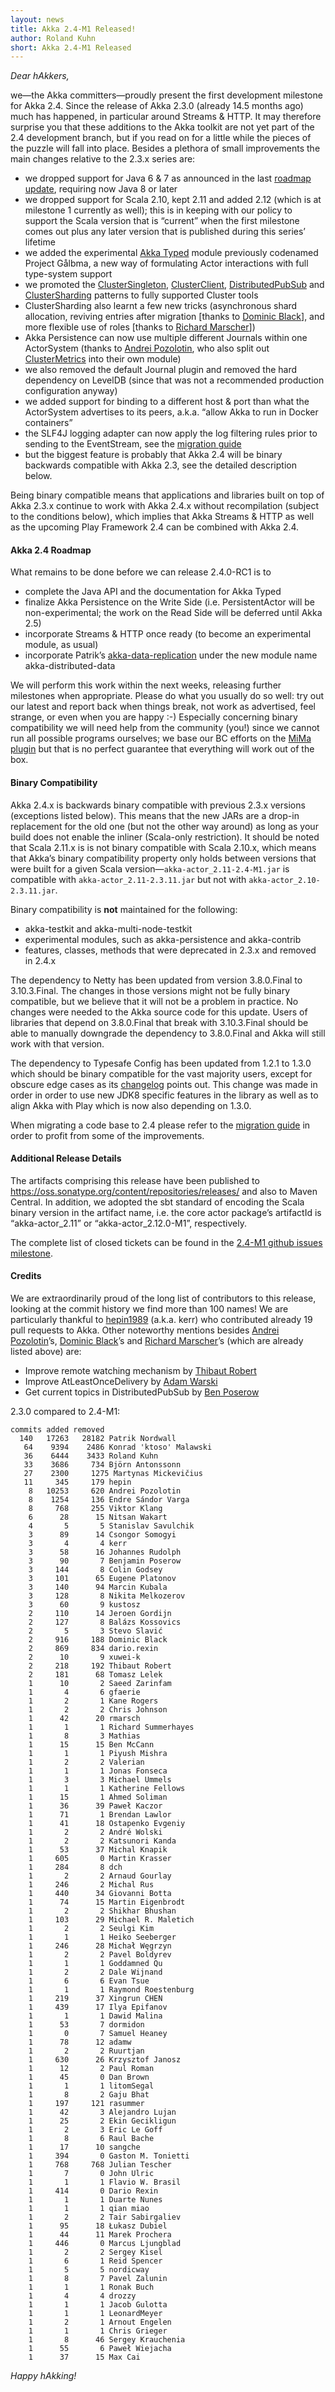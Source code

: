 ```yaml
---
layout: news
title: Akka 2.4-M1 Released!
author: Roland Kuhn
short: Akka 2.4-M1 Released
---
```


*Dear hAkkers,*

we—the Akka committers—proudly present the first development milestone for Akka 2.4. Since the release of Akka 2.3.0 (already 14.5 months ago) much has happened, in particular around Streams & HTTP. It may therefore surprise you that these additions to the Akka toolkit are not yet part of the 2.4 development branch, but if you read on for a little while the pieces of the puzzle will fall into place. Besides a plethora of small improvements the main changes relative to the 2.3.x series are:

* we dropped support for Java 6 & 7 as announced in the last [roadmap update](http://www.typesafe.com/blog/akka-roadmap-update-dec-2014), requiring now Java 8 or later
* we dropped support for Scala 2.10, kept 2.11 and added 2.12 (which is at milestone 1 currently as well); this is in keeping with our policy to support the Scala version that is “current” when the first milestone comes out plus any later version that is published during this series’ lifetime
* we added the experimental [Akka Typed](http://doc.akka.io/docs/akka/2.4-M1/scala/typed.html) module previously codenamed Project Gålbma, a new way of formulating Actor interactions with full type-system support
* we promoted the [ClusterSingleton](http://doc.akka.io/docs/akka/2.4-M1/scala/cluster-singleton.html), [ClusterClient](http://doc.akka.io/docs/akka/2.4-M1/scala/cluster-client.html), [DistributedPubSub](http://doc.akka.io/docs/akka/2.4-M1/scala/distributed-pub-sub.html) and [ClusterSharding](http://doc.akka.io/docs/akka/2.4-M1/scala/cluster-sharding.html) patterns to fully supported Cluster tools
* ClusterSharding also learnt a few new tricks (asynchronous shard allocation, reviving entries after migration [thanks to [Dominic Black](https://github.com/DomBlack)], and more flexible use of roles [thanks to [Richard Marscher](https://github.com/rmarsch)])
* Akka Persistence can now use multiple different Journals within one ActorSystem (thanks to [Andrei Pozolotin](https://github.com/Andrei-Pozolotin), who also split out [ClusterMetrics](http://doc.akka.io/docs/akka/2.4-M1/scala/cluster-metrics.html) into their own module)
* we also removed the default Journal plugin and removed the hard dependency on LevelDB (since that was not a recommended production configuration anyway)
* we added support for binding to a different host & port than what the ActorSystem advertises to its peers, a.k.a. “allow Akka to run in Docker containers”
* the SLF4J logging adapter can now apply the log filtering rules prior to sending to the EventStream, see the [migration guide](http://doc.akka.io/docs/akka/2.4-M1/project/migration-guide-2.3.x-2.4.x.html#Slf4j_logging_filter)
* but the biggest feature is probably that Akka 2.4 will be binary backwards compatible with Akka 2.3, see the detailed description below.

Being binary compatible means that applications and libraries built on top of Akka 2.3.x continue to work with Akka 2.4.x without recompilation (subject to the conditions below), which implies that Akka Streams & HTTP as well as the upcoming Play Framework 2.4 can be combined with Akka 2.4.

#### Akka 2.4 Roadmap ####

What remains to be done before we can release 2.4.0-RC1 is to

* complete the Java API and the documentation for Akka Typed
* finalize Akka Persistence on the Write Side (i.e. PersistentActor will be non-experimental; the work on the Read Side will be deferred until Akka 2.5)
* incorporate Streams & HTTP once ready (to become an experimental module, as usual)
* incorporate Patrik’s [akka-data-replication](https://github.com/patriknw/akka-data-replication) under the new module name akka-distributed-data

We will perform this work within the next weeks, releasing further milestones when appropriate. Please do what you usually do so well: try out our latest and report back when things break, not work as advertised, feel strange, or even when you are happy :-) Especially concerning binary compatibility we will need help from the community (you!) since we cannot run all possible programs ourselves; we base our BC efforts on the [MiMa plugin](https://github.com/typesafehub/migration-manager) but that is no perfect guarantee that everything will work out of the box.

#### Binary Compatibility ####

Akka 2.4.x is backwards binary compatible with previous 2.3.x versions (exceptions listed below). This means that the new JARs are a drop-in replacement for the old one (but not the other way around) as long as your build does not enable the inliner (Scala-only restriction). It should be noted that Scala 2.11.x is is not binary compatible with Scala 2.10.x, which means that Akka’s binary compatibility property only holds between versions that were built for a given Scala version—`akka-actor_2.11-2.4-M1.jar` is compatible with `akka-actor_2.11-2.3.11.jar` but not with `akka-actor_2.10-2.3.11.jar`.

Binary compatibility is **not** maintained for the following:

* akka-testkit and akka-multi-node-testkit
* experimental modules, such as akka-persistence and akka-contrib
* features, classes, methods that were deprecated in 2.3.x and removed in 2.4.x

The dependency to Netty has been updated from version 3.8.0.Final to 3.10.3.Final. The changes in those versions might not be fully binary compatible, but we believe that it will not be a problem in practice. No changes were needed to the Akka source code for this update. Users of libraries that depend on 3.8.0.Final that break with 3.10.3.Final should be able to manually downgrade the dependency to 3.8.0.Final and Akka will still work with that version.

The dependency to Typesafe Config has been updated from 1.2.1 to 1.3.0 which should be binary compatible for the vast majority users, except for obscure edge cases as its [changelog](https://github.com/typesafehub/config/blob/master/NEWS.md#130-may-8-2015) points out. This change was made in order in order to use new JDK8 specific features in the library as well as to align Akka with Play which is now also depending on 1.3.0.

When migrating a code base to 2.4 please refer to the [migration guide](http://doc.akka.io/docs/akka/2.4-M1/project/migration-guide-2.3.x-2.4.x.html) in order to profit from some of the improvements.

#### Additional Release Details ####

The artifacts comprising this release have been published to https://oss.sonatype.org/content/repositories/releases/ and also to Maven Central. In addition, we adopted the sbt standard of encoding the Scala binary version in the artifact name, i.e. the core actor package’s artifactId is “akka-actor_2.11” or “akka-actor_2.12.0-M1”, respectively.

The complete list of closed tickets can be found in the [2.4-M1 github issues milestone](https://github.com/akka/akka/issues?q=milestone%3A2.4-M1).

#### Credits ####

We are extraordinarily proud of the long list of contributors to this release, looking at the commit history we find more than 100 names! We are particularly thankful to [hepin1989](https://github.com/hepin1989) (a.k.a. kerr) who contributed already 19 pull requests to Akka. Other noteworthy mentions besides [Andrei Pozolotin](https://github.com/Andrei-Pozolotin)’s, [Dominic Black](https://github.com/DomBlack)’s and [Richard Marscher](https://github.com/rmarsch)’s (which are already listed above) are:

* Improve remote watching mechanism by [Thibaut Robert](https://github.com/trobert)
* Improve AtLeastOnceDelivery by [Adam Warski](https://github.com/adamw)
* Get current topics in DistributedPubSub by [Ben Poserow](https://github.com/BPoserow)

2.3.0 compared to 2.4-M1:

    commits added removed
      140   17263   28182 Patrik Nordwall
       64    9394    2486 Konrad 'ktoso' Malawski
       36    6444    3433 Roland Kuhn
       33    3686     734 Björn Antonssonn
       27    2300     1275 Martynas Mickevičius
       11     345     179 hepin
        8   10253     620 Andrei Pozolotin
        8    1254     136 Endre Sándor Varga
        8     768     255 Viktor Klang
        6      28      15 Nitsan Wakart
        4       5       5 Stanislav Savulchik
        3      89      14 Csongor Somogyi
        3       4       4 kerr
        3      58      16 Johannes Rudolph
        3      90       7 Benjamin Poserow
        3     144       8 Colin Godsey
        3     101      65 Eugene Platonov
        3     140      94 Marcin Kubala
        3     128       8 Nikita Melkozerov
        3      60       9 kustosz
        2     110      14 Jeroen Gordijn
        2     127       8 Balázs Kossovics
        2       5       3 Stevo Slavić
        2     916     188 Dominic Black
        2     869     834 dario.rexin
        2      10       9 xuwei-k
        2     218     192 Thibaut Robert
        2     181      68 Tomasz Lelek
        1      10       2 Saeed Zarinfam
        1       4       6 gfaerie
        1       2       1 Kane Rogers
        1       2       2 Chris Johnson
        1      42      20 rmarsch
        1       1       1 Richard Summerhayes
        1       8       3 Mathias
        1      15      15 Ben McCann
        1       1       1 Piyush Mishra
        1       2       2 Valerian
        1       1       1 Jonas Fonseca
        1       3       3 Michael Ummels
        1       1       1 Katherine Fellows
        1      15       1 Ahmed Soliman
        1      36      39 Paweł Kaczor
        1      71       1 Brendan Lawlor
        1      41      18 Ostapenko Evgeniy
        1       2       2 André Wolski
        1       2       2 Katsunori Kanda
        1      53      37 Michal Knapik
        1     605       0 Martin Krasser
        1     284       8 dch
        1       2       2 Arnaud Gourlay
        1     246       2 Michal Rus
        1     440      34 Giovanni Botta
        1      74      15 Martin Eigenbrodt
        1       2       2 Shikhar Bhushan
        1     103      29 Michael R. Maletich
        1       2       2 Seulgi Kim
        1       1       1 Heiko Seeberger
        1     246      28 Michał Węgrzyn
        1       2       2 Pavel Boldyrev
        1       1       1 Goddamned Qu
        1       2       2 Dale Wijnand
        1       6       6 Evan Tsue
        1       1       1 Raymond Roestenburg
        1     219      37 Xingrun CHEN
        1     439      17 Ilya Epifanov
        1       1       1 Dawid Malina
        1      53       7 dormidon
        1       0       7 Samuel Heaney
        1      78      12 adamw
        1       2       2 Ruurtjan
        1     630      26 Krzysztof Janosz
        1      12       2 Paul Roman
        1      45       0 Dan Brown
        1       1       1 litomSegal
        1       8       2 Gaju Bhat
        1     197     121 rasummer
        1      42       3 Alejandro Lujan
        1      25       2 Ekin Gecikligun
        1       2       3 Eric Le Goff
        1       8       6 Raul Bache
        1      17      10 sangche
        1     394       0 Gaston M. Tonietti
        1     768     768 Julian Tescher
        1       7       0 John Ulric
        1       1       1 Flavio W. Brasil
        1     414       0 Dario Rexin
        1       1       1 Duarte Nunes
        1       1       1 qian miao
        1       2       2 Tair Sabirgaliev
        1      95      18 Łukasz Dubiel
        1      44      11 Marek Prochera
        1     446       0 Marcus Ljungblad
        1       2       2 Sergey Kisel
        1       6       1 Reid Spencer
        1       5       5 nordicway
        1       8       7 Pavel Zalunin
        1       1       1 Ronak Buch
        1       4       4 drozzy
        1       1       1 Jacob Gulotta
        1       1       1 LeonardMeyer
        1       2       1 Arnout Engelen
        1       1       1 Chris Grieger
        1       8      46 Sergey Krauchenia
        1      55       6 Paweł Wiejacha
        1      37      15 Max Cai

*Happy hAkking!*
